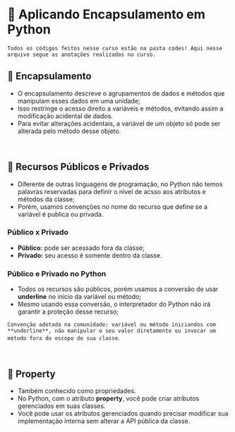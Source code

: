 # 📖 Aplicando Encapsulamento em Python

``Todos os códigos feitos nesse curso estão na pasta codes! Aqui nesse arquivo segue as anotações realizadas no curso.``

## 📝 Encapsulamento

- O encapsulamento descreve o agrupamentos de dados e métodos que manipulam esses dados em uma unidade;
- Isso restringe o acesso direito a variáveis e métodos, evitando assim a modificação acidental de dados.
- Para evitar alterações acidentais, a variável de um objeto só pode ser alterada pelo método desse objeto.

<br>


## 📝 Recursos Públicos e Privados

- Diferente de outras linguagens de programação, no Python não temos palavras reservadas para definir o nível de acsso aos atributos e métodos da classe;
- Porém, usamos convenções no nome do recurso que define se a variável é publica ou privada.


### Público x Privado

- **Público:** pode ser acessado fora da classe;
- **Privado:** seu acesso é somente dentro da classe.


### Público e Privado no Python

- Todos os recursos são públicos, porém usamos a conversão de usar **underline** no início da variável ou método;
- Mesmo usando essa conversão, o interpretador do Python não irá garantir a proteção desse recurso;
  
``Convenção adotada na comunidade: variável ou método iniciandos com **underline**, não manipular o seu valor diretamente ou invocar um método fora do escopo de sua classe``.

<br>


## 📝 Property

- Também conhecido como propriedades.
- No Python, com o atributo **property**, você pode criar atributos gerenciados em suas classes.
- Você pode usar os atributos gerenciados quando precisar modificar sua implementação interna sem alterar a API pública da classe.